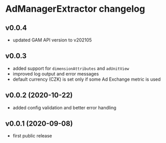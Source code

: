 # AdManagerExtractor changelog

## v0.0.4

- updated GAM API version to v202105

## v0.0.3

- added support for `dimensionAttributes` and `adUnitView`
- improved log output and error messages
- default currency (CZK) is set only if some Ad Exchange metric is used

## v0.0.2 (2020-10-22)

- added config validation and better error handling

## v0.0.1 (2020-09-08)

- first public release
